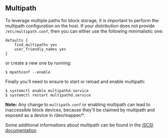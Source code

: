 ## Multipath

To leverage multiple paths for block storage, it is important to perform the
multipath configuration on the host.
If your distribution does not provide `/etc/multipath.conf`, then you can
either use the following minimalistic one:

    defaults {
        find_multipaths yes
        user_friendly_names yes
    }

or create a new one by running:

    $ mpathconf --enable

Finally you'll need to ensure to start or reload and enable multipath:

    $ systemctl enable multipathd.service
    $ systemctl restart multipathd.service

**Note:** Any change to `multipath.conf` or enabling multipath can lead to
inaccessible block devices, because they'll be claimed by multipath and
exposed as a device in /dev/mapper/*.

Some additional informations about multipath can be found in the
[iSCSI documentation](iscsi/README.md)
